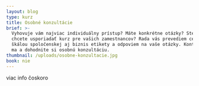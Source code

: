 ```yaml
---
layout: blog
type: kurz
title: Osobné konzultácie
brief: >-
  Vyhovuje vám najviac individuálny prístup? Máte konkrétne otázky? Ste firma a
  chcete usporiadať kurz pre vašich zamestnancov? Rada vás prevediem celou
  škálou spoločenskej aj biznis etikety a odpoviem na vaše otázky. Kontaktujte
  ma a dohodnite si osobnú konzultáciu.
thumbnail: /uploads/osobne-konzultacie.jpg
book: nie
---
```

viac info čoskoro
